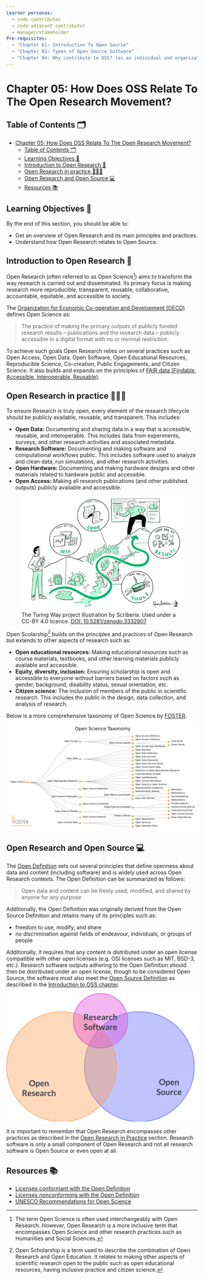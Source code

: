 ```yaml
---
Learner personas:
  - code contributor
  - code-adjacent contributor
  - manager/stakeholder
Pre-requisites:
  - "Chapter 01: Introduction To Open Source"
  - "Chapter 02: Types of Open Source Software"
  - "Chapter 04: Why contribute to OSS? (as an individual and organization)"
---
```


# Chapter 05: How Does OSS Relate To The Open Research Movement?

## Table of Contents 🗂️

- [Chapter 05: How Does OSS Relate To The Open Research Movement?](#chapter-05-how-does-oss-relate-to-the-open-research-movement)
  - [Table of Contents 🗂️](#table-of-contents-️)
  - [Learning Objectives 🧠](#learning-objectives-)
  - [Introduction to Open Research 🔭](#introduction-to-open-research-)
  - [Open Research in practice 👩🏻‍💻](#open-research-in-practice-)
  - [Open Research and Open Source 💻](#open-research-and-open-source-)
  - [Resources 📚](#resources-)

## Learning Objectives 🧠

By the end of this section, you should be able to:

- Get an overview of Open Research and its main principles and practices.
- Understand how Open Research relates to Open Source.

## Introduction to Open Research 🔭

Open Research (often referred to as Open Science[^1]) aims to transform the way research is carried out and disseminated. Its primary focus is making research more reproducible, transparent, reusable, collaborative, accountable, equitable, and accessible to society.

[^1]: The term Open Science is often used interchangeably with Open Research. However, Open Research is a more inclusive term that encompasses Open Science and other research practices such as Humanities and Social Sciences.

The [Organization for Economic Co-operation and Development (OECD)](https://www.fct.pt/dsi/docs/Making_Open_Science_a_Reality.pdf) defines Open Science as:

> The practice of making the primary outputs of publicly funded research results – publications and the research data – publicly accessible in a digital format with no or minimal restriction.

To achieve such goals Open Research relies on several practices such as Open Access, Open Data, Open Software, Open Educational Resources, Reproducible Science, Co-creation, Public Engagements, and Citizen Science. It also builds and expands on the principles of [FAIR data (Findable, Accessible, Interoperable, Reusable)][fair-principles].

## Open Research in practice 👩🏻‍💻

To ensure Research is truly open, every element of the research lifecycle should be publicly available, reusable, and transparent. This includes:

- **Open Data:** Documenting and sharing data in a way that is accessible, reusable, and interoperable. This includes data from experiments, surveys, and other research activities and associated metadata.
- **Research Software:** Documenting and making software and computational workflows public. This includes software used to analyze and clean data, run simulations, and other research activities.
- **Open Hardware:** Documenting and making hardware designs and other materials related to hardware public and accessible.
- **Open Access:** Making all research publications (and other published outputs) publicly available and accessible.

<figure>
<img src="./images/reproducible-journey.jpg" alt="A man holding a book and standing at the beginning of a path with a hopeful expression. The path is winding and goes through an Open Data Village, an Open Tools waterfall, an Open Code forest, and finishes at the top of the Open Results mountain. At the top of the mountain is a person with a Data dashboard as a background." />
<figcaption>
The Turing Way project illustration by Scriberia. Used under a CC-BY 4.0 licence. <a href="https://doi.org/10.5281/zenodo.3332807"> DOI: 10.5281/zenodo.3332807</a>
</figcaption>
</figure>

Open Scolarship[^2] builds on the principles and practices of Open Research but extends to other aspects of research such as:

- **Open educational resources:** Making educational resources such as course materials, textbooks, and other learning materials publicly available and accessible.
- **Equity, diversity, inclusion:** Ensuring scholarship is open and accessible to everyone without barriers based on factors such as gender, background, disability status, sexual orientation, etc.
- **Citizen science:** The inclusion of members of the public in scientific research. This includes the public in the design, data collection, and analysis of research.

[^2]: Open Scholarship is a term used to describe the combination of Open Research and Open Education. It relates to making other aspects of scientific research open to the public such as open educational resources, having inclusive practice and citizen science.

Below is a more comprehensive taxonomy of Open Science by [FOSTER](https://www.fosteropenscience.eu/resources).

<img src="./images/foster-open-science-taxonomy.png" alt="FOSTER open science taxonomy. For a screenreader friendly version of the mindmap visit https://www.fosteropenscience.eu/themes/fosterstrap/images/taxonomies/open-science-ontology-en-fr.owl.xml"/>

## Open Research and Open Source 💻

The [Open Definition][open-definition] sets out several principles that define openness about data and content (including software) and is widely used across Open Research contexts. The Open Definition can be summarized as follows:

> Open data and content can be freely used, modified, and shared by anyone for any purpose

Additionally, the Open Definition was originally derived from the Open Source Definition and retains many of its principles such as:

- freedom to use, modify, and share
- no discrimination against fields of endeavour, individuals, or groups of people

Additionally, it requires that any content is distributed under an open license compatible with other open licenses (e.g. OSI licenses such as MIT, BSD-3, etc.).
Research software outputs adhering to the Open Definition should then be distributed under an open license, though to be considered Open Source, the software must also meet the [Open Source Definition](https://opensource.org/osd-annotated) as described in the [Introduction to OSS chapter](./01-intro-to-os.md).

<img src="./images/OSS-open-research-euler.png" alt="Euler diagram where Open research is placed on a circle on the left intersecting with Research Software and Open Source (on the right). Research software is in the top-middle region of the diagram in a smaller size circle to denote it is only a small component of both Open Research and Open Source."/>

It is important to remember that Open Research encompasses other practices as described in the [Open Research in Practice](#open-research-in-practice-) section. Research software is only a small component of Open Research and not all research software is Open Source or even open at all.

## Resources 📚

- [Licenses conformant with the Open Definition](https://opendefinition.org/licenses/)
- [Licenses nonconforming with the Open Definition](https://opendefinition.org/licenses/nonconformant/)
- [UNESCO Recommendations for Open Science](https://en.unesco.org/science-sustainable-future/open-science/recommendation)

<!-- reusable links -->

[fair-principles]: https://www.go-fair.org/fair-principles/
[open-definition]: https://opendefinition.org/od/2.1/en/
